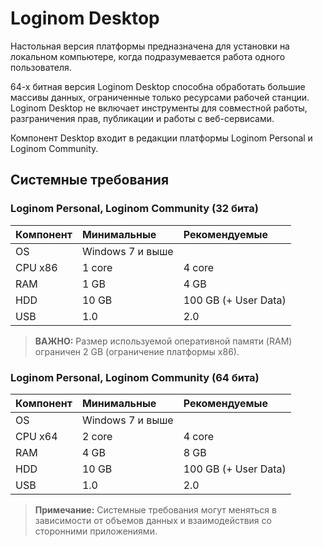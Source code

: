 # Loginom Desktop

Настольная версия платформы предназначена для установки на локальном компьютере, когда подразумевается работа одного пользователя.

64-х битная версия Loginom Desktop способна обработать большие массивы данных, ограниченные только ресурсами рабочей станции. Loginom Desktop не включает инструменты для совместной работы, разграничения прав, публикации и работы с веб-сервисами.

Компонент Desktop входит в редакции платформы Loginom Personal и Loginom Community.

## Системные требования

### Loginom Personal, Loginom Community (32 бита)

| Компонент | Минимальные | Рекомендуемые |
|:--------- |:-------------|:------------- |
| OS | Windows 7 и выше | |
| CPU x86 | 1 core | 4 core |
| RAM | 1 GB | 4 GB |
| HDD | 10 GB | 100 GB (+ User Data) |
| USB | 1.0 | 2.0 |

> **ВАЖНО:** Размер используемой оперативной памяти (RAM) ограничен 2 GB (ограничение платформы x86).

### Loginom Personal, Loginom Community (64 бита)

| Компонент | Минимальные | Рекомендуемые |
|:--------- |:-------------|:------------- |
| OS | Windows 7 и выше | |
| CPU x64 | 2 core | 4 core |
| RAM | 4 GB | 8 GB |
| HDD | 10 GB | 100 GB (+ User Data) |
| USB | 1.0 | 2.0 |

> **Примечание:** Системные требования могут меняться в зависимости от объемов данных и взаимодействия со сторонними приложениями.
